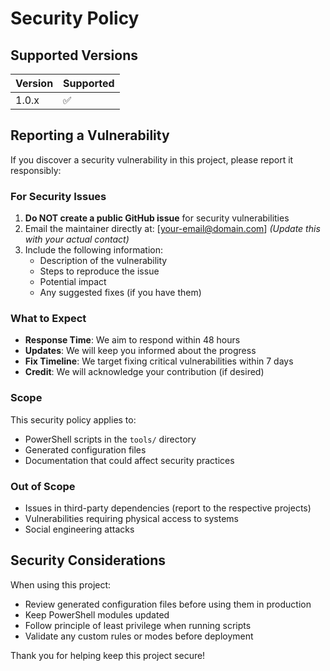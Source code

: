 # Security Policy

## Supported Versions

| Version | Supported          |
| ------- | ------------------ |
| 1.0.x   | :white_check_mark: |

## Reporting a Vulnerability

If you discover a security vulnerability in this project, please report it responsibly:

### For Security Issues

1. **Do NOT create a public GitHub issue** for security vulnerabilities
2. Email the maintainer directly at: [your-email@domain.com] *(Update this with your actual contact)*
3. Include the following information:
   - Description of the vulnerability
   - Steps to reproduce the issue
   - Potential impact
   - Any suggested fixes (if you have them)

### What to Expect

- **Response Time**: We aim to respond within 48 hours
- **Updates**: We will keep you informed about the progress
- **Fix Timeline**: We target fixing critical vulnerabilities within 7 days
- **Credit**: We will acknowledge your contribution (if desired)

### Scope

This security policy applies to:

- PowerShell scripts in the `tools/` directory
- Generated configuration files
- Documentation that could affect security practices

### Out of Scope

- Issues in third-party dependencies (report to the respective projects)
- Vulnerabilities requiring physical access to systems
- Social engineering attacks

## Security Considerations

When using this project:

- Review generated configuration files before using them in production
- Keep PowerShell modules updated
- Follow principle of least privilege when running scripts
- Validate any custom rules or modes before deployment

Thank you for helping keep this project secure!
